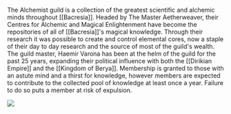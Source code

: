 The Alchemist guild is a collection of the greatest scientific and alchemic minds throughout [[Bacresia]]. Headed by The Master Aetherweaver, their Centres for Alchemic and Magical Enlightenment have become the repositories of all of [[Bacresia]]'s magical knowledge. Through their research it was possible to create and control elemental cores, now a staple of their day to day research and the source of most of the guild's wealth. The guild master, Haemir Varona has been at the helm of the guild for the past 25 years, expanding their political influence with both the [[Dirikian Empire]] and the [[Kingdom of Berya]]. Membership is granted to those with an astute mind and a thirst for knowledge, however members are expected to contribute to the collected pool of knowledge at least once a year. Failure to do so puts a member at risk of expulsion.

![](assets/aclguild.jpg)